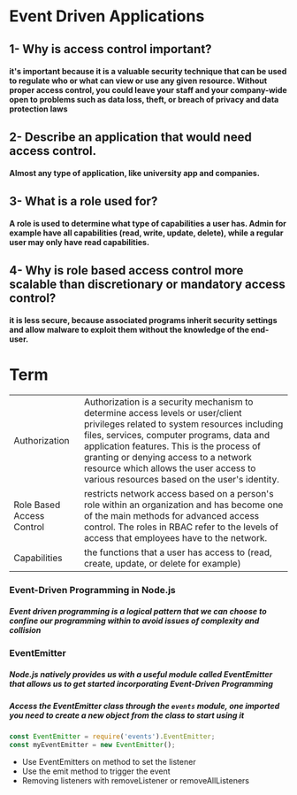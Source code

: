 # Event Driven Applications

## 1- Why is access control important?

#### it's important because it is a valuable security technique that can be used to regulate who or what can view or use any given resource. Without proper access control, you could leave your staff and your company-wide open to problems such as data loss, theft, or breach of privacy and data protection laws

## 2- Describe an application that would need access control.

#### Almost any type of application, like university app and companies.

## 3- What is a role used for?

#### A role is used to determine what type of capabilities a user has. Admin for example have all capabilities (read, write, update, delete), while a regular user may only have read capabilities.

## 4- Why is role based access control more scalable than discretionary or mandatory access control?
#### it is  less secure, because associated programs inherit security settings and allow malware to exploit them without the knowledge of the end-user. 

# Term

|    |  |
| ----------- | ----------- |
| Authorization | Authorization is a security mechanism to determine access levels or user/client privileges related to system resources including files, services, computer programs, data and application features. This is the process of granting or denying access to a network resource which allows the user access to various resources based on the user's identity.        |
| Role Based Access Control      | restricts network access based on a person's role within an organization and has become one of the main methods for advanced access control. The roles in RBAC refer to the levels of access that employees have to the network.        |
| Capabilities      | the functions that a user has access to (read, create, update, or delete for example)        |


### Event-Driven Programming in Node.js 

##### Event driven programming is a logical pattern that we can choose to confine our programming within to avoid issues of complexity and collision


### EventEmitter
##### Node.js natively provides us with a useful module called EventEmitter that allows us to get started incorporating Event-Driven Programming 

#####  Access the EventEmitter class through the `events` module, one imported you need to create a new object from the class to start using it

```js
const EventEmitter = require('events').EventEmitter;
const myEventEmitter = new EventEmitter();
```
- Use EventEmitters on method to set the listener
- Use the emit method to trigger the event
- Removing listeners with removeListener or removeAllListeners